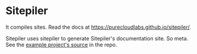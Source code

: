 # Sitepiler

It compiles sites. Read the docs at https://purecloudlabs.github.io/sitepiler/.

Sitepiler uses sitepiler to generate Sitepiler's documentation site. So meta. See the [example project's source](https://github.com/purecloudlabs/sitepiler/tree/master/example) in the repo.
